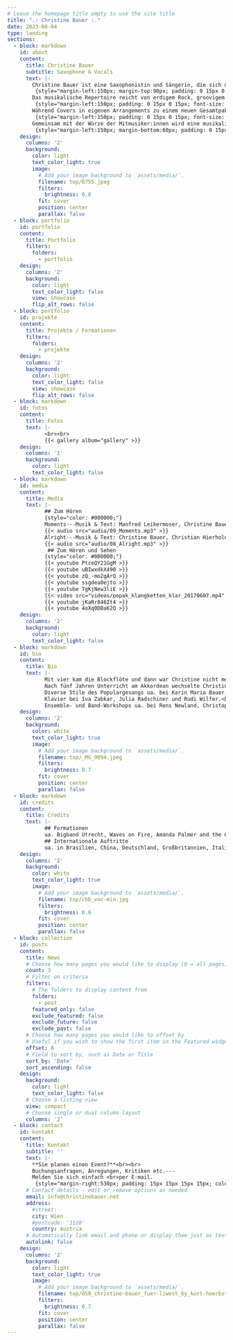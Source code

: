 ```yaml
---
# Leave the homepage title empty to use the site title
title: ".: Christine Bauer :."
date: 2023-08-04
type: landing
sections:
  - block: markdown
    id: about
    content:
      title: Christine Bauer
      subtitle: Saxophone & Vocals
      text: |-
        Christine Bauer ist eine Saxophonistin und Sängerin, die sich dem Rock und Pop-Genre verschrieben hat, um die Füße der Welt zum Tanzen zu bringen.<br>
         {style="margin-left:150px; margin-top:90px; padding: 0 15px 0 15px; font-size: 1.1rem; color: #ffffff; background: linear-gradient(to right, rgba(0, 0, 0, .35) 0%, rgba(70, 152, 195, .35) 100%);"}
        Das musikalische Repertoire reicht von erdigem Rock, groovigem Funk, über rhythmisierenden Soul bis hin zu gefühlvollem Blues.<br>
         {style="margin-left:150px; padding: 0 15px 0 15px; font-size: 1.1rem; color: #ffffff; background: linear-gradient(to right, rgba(0, 0, 0, .35) 0%, rgba(234, 72, 146, .3) 100%);"}
        Während Covers in eigenen Arrangements zu einem neuen Gesamtpaket verschnürt werden, zeichnen sich die eigenen Songs durch eingängige Melodien und emotionsgeladene Texte aus.<br>
         {style="margin-left:150px; padding: 0 15px 0 15px; font-size: 1.1rem; color: #ffffff; background: linear-gradient(to right, rgba(0, 0, 0, .35) 0%, rgba(70, 152, 195, .35) 100%);"}
        Gemeinsam mit der Würze der Mitmusiker:innen wird eine musikalische Suppe gekocht, die so noch nicht gegessen wurde.<br>
         {style="margin-left:150px; margin-bottom:60px; padding: 0 15px 0 15px; font-size: 1.1rem; color: #ffffff; background: linear-gradient(to right, rgba(0, 0, 0, .35) 0%, rgba(234, 72, 146, .3) 100%);"}
    design:
      columns: '2'
      background:
        color: light
        text_color_light: true
        image:
          # Add your image background to `assets/media/`.
          filename: top/8755.jpeg
          filters:
            brightness: 0.8
          fit: cover
          position: center
          parallax: false
  - block: portfolio
    id: portfolio
    content:
      title: Portfolio
      filters:
        folders:
          - portfolio
    design:
      columns: '2'
      background:
        color: light
        text_color_light: false
        view: showcase
        flip_alt_rows: false
  - block: portfolio
    id: projekte
    content:
      title: Projekte / Formationen
      filters:
        folders:
          - projekte
    design:
      columns: '2'
      background:
        color: light
        text_color_light: false
        view: showcase
        flip_alt_rows: false
  - block: markdown
    id: fotos
    content:
      title: Fotos
      text: |-
            <br><br>
            {{< gallery album="gallery" >}}
    design:
      columns: '1'
      background:
        color: light
        text_color_light: false
  - block: markdown
    id: media
    content:
      title: Media
      text: |-
            ## Zum Hören
            {style="color: #000000;"}
            Moments---Musik & Text: Manfred Leikermoser, Christine Bauer, Lukas Schistek, Christian Hierhold, Peter Roberts, Robin Sars
            {{< audio src="audio/09_Moments.mp3" >}}
            Alright---Musik & Text: Christine Bauer, Christian Hierhold, Peter Roberts
            {{< audio src="audio/08_Alright.mp3" >}}
             ## Zum Hören und Sehen
            {style="color: #000000;"}
            {{< youtube PtceQY21GgM >}}
            {{< youtube uBIwxdkX490 >}}
            {{< youtube zQ_-mo2gArQ >}}
            {{< youtube ssgdea0ejto >}}
            {{< youtube TgKjNew3liE >}}
            {{< video src="videos/popak_klangketten_klar_20170607.mp4" controls="yes" poster="videos/popak_klar_still.jpeg" >}}
            {{< youtube jKaRr846It4 >}}
            {{< youtube 4oXq0DBa62Q >}}
    design:
      columns: '2'
      background:
        color: light
        text_color_light: false
  - block: markdown
    id: bio
    content:
      title: Bio
      text: |-
            Mit vier kam die Blockflöte und dann war Christine nicht mehr zu stoppen.<br><br>
            Nach fünf Jahren Unterricht am Akkordeon wechselte Christine mit zwölf ans Saxophon, um sich davon nicht mehr losreißen zu können. Zwei Jahre Studium des Jazz-Saxophon am Konservatorium der Stadt Wien bei Thomas Huber. Seminare und Workshops ua. bei Ilse Riedler, Martin Fuss, Michael Erian, Robert Friedl, Andy Middleton, Roman Schwaller,…<br><br>
            Diverse Stile des Populargesangs ua. bei Karin Maria Bauer, Ingrid Diem, Nina Braith und Mel Verez. Unterricht im klassischen Gesang bei Anita Götz. Sprechtraining ua. bei Lydia Rathkolb, Karin Steger und Martha Wedral.<br><br>
            Klavier bei Iva Zabkar, Julia Radschiner und Rudi Wilfer.<br><br>
            Ensemble- und Band-Workshops ua. bei Rens Newland, Christoph Cech, Johannes Herrlich, Daniel Nösig, Christian Havel, Rob Bargad, Agostino Di Giorgio, Mario Gonzi, Thomas Huber, Georg Gruber, Christian Maurer,…
    design:
      columns: '2'
      background:
        color: white
        text_color_light: true
        image:
          # Add your image background to `assets/media/`.
          filename: top/_MG_9094.jpeg
          filters:
            brightness: 0.7
          fit: cover
          position: center
          parallax: false
  - block: markdown
    id: credits
    content:
      title: Credits
      text: |-
            ## Formationen
            ua. Bigband Utrecht, Waves on Fire, Amanda Palmer and the Grand Theft Orchestra, SaxSuperheroes, My Little Blues Band, The New Live Collective, Sonic 99, Big Bang Big Band, Fritz Hujer’s Jazz La Vie, Jazz Connection 22, Blankoscheck, Undercover Big Band Vösendorf, Kirchenchor Neusimmering, Alpha Jazz Band feat. Victoria Quattlebaum, Alpha Dance Band, Vienna Big One Band, Mindless, Musicians Society Jazz Band, Musicians Society Wind Band, Juvina Sextett, Jugendmusik Lackenbach.<br><br>
            ## Internationale Auftritte
            ua. in Brasilien, China, Deutschland, Großbritannien, Italien, Niederlande, Österreich, Schweden, Ungarn, USA.
    design:
      columns: '2'
      background:
        color: white
        text_color_light: true
        image:
          # Add your image background to `assets/media/`.
          filename: top/chb_voc-min.jpg
          filters:
            brightness: 0.6
          fit: cover
          position: center
          parallax: false
  - block: collection
    id: posts
    content:
      title: News
      # Choose how many pages you would like to display (0 = all pages)
      count: 3
      # Filter on criteria
      filters:
        # The folders to display content from
        folders:
          - post
        featured_only: false
        exclude_featured: false
        exclude_future: false
        exclude_past: false
      # Choose how many pages you would like to offset by
      # Useful if you wish to show the first item in the Featured widget
      offset: 0
      # Field to sort by, such as Date or Title
      sort_by: 'Date'
      sort_ascending: false
    design:
      background:
        color: light
        text_color_light: false
      # Choose a listing view
      view: compact
      # Choose single or dual column layout
      columns: '2'
  - block: contact
    id: kontakt
    content:
      title: Kontakt
      subtitle: ''
      text: |-
        **Sie planen einen Event?**<br><br>
        Buchungsanfragen, Anregungen, Kritiken etc.---
        Melden Sie sich einfach <br>per E-mail.
         {style="margin-right:530px; padding: 15px 15px 15px 15px; color: #ffffff; background: linear-gradient(to right, rgba(0, 0, 0, .35) 0%, rgba(70, 152, 195, .35) 100%);"}
      # Contact details - edit or remove options as needed
      email: info@christinebauer.net
      address:
        #street: 
        city: Wien
        #postcode: '1120'
        country: Austria
      # Automatically link email and phone or display them just as text?
      autolink: false
    design:
      columns: '2'
      background:
        color: light
        text_color_light: true
        image:
          # Add your image background to `assets/media/`.
          filename: top/050_christine-bauer_fuer-liwest_by_kurt-hoerbst.jpg
          filters:
            brightness: 0.7
          fit: cover
          position: center
          parallax: false
---
```

